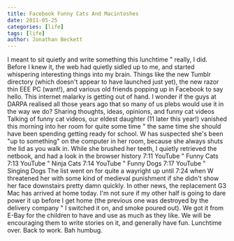 ```yaml
---
title: Facebook Funny Cats And Macintoshes
date: 2011-05-25
categories: [life]
tags: [life]
author: Jonathan Beckett
---
```


I meant to sit quietly and write something this lunchtime " really, I did. Before I knew it, the web had quietly sidled up to me, and started whispering interesting things into my brain. Things like the new Tumblr directory (which doesn't appear to have launched just yet), the new razor thin EEE PC (want!), and various old friends popping up in Facebook to say hello. This internet malarky is getting out of hand. I wonder if the guys at DARPA realised all those years ago that so many of us plebs would use it in the way we do? Sharing thoughts, ideas, opinions, and funny cat videos Talking of funny cat videos, our eldest daughter (11 later this year!) vanished this morning into her room for quite some time " the same time she should have been spending getting ready for school. W has suspected she's been "up to something" on the computer in her room, because she always shuts the lid as you walk in. While she brushed her teeth, I quietly retrieved the netbook, and had a look in the browser history 7:11 YouTube " Funny Cats 7:13 YouTube " Ninja Cats 7:14 YouTube " Funny Dogs 7:17 YouTube " Singing Dogs The list went on for quite a wayright up until 7:24 when W threatened her with some kind of medieval punishment if she didn't show her face downstairs pretty damn quickly. In other news, the replacement G3 Mac has arrived at home today. I'm not sure if my other half is going to dare power it up before I get home (the previous one was destroyed by the delivery company " I switched it on, and smoke poured out). We got it from E-Bay for the children to have and use as much as they like. We will be encouraging them to write stories on it, and generally have fun. Lunchtime over. Back to work. Bah humbug.